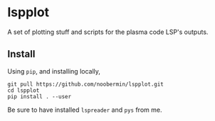 lspplot
=========

A set of plotting stuff and scripts for the plasma code LSP's outputs.

Install
-------

Using `pip`, and installing locally,

    git pull https://github.com/noobermin/lspplot.git
    cd lspplot
    pip install . --user

Be sure to have installed `lspreader` and `pys` from me.
